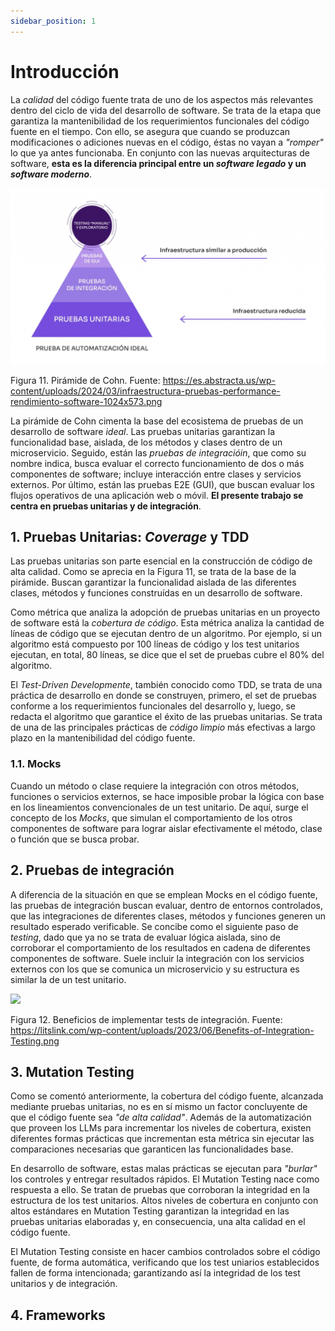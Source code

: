 ```yaml
---
sidebar_position: 1
---
```


# Introducción

La _calidad_ del código fuente trata de uno de los aspectos más relevantes dentro del ciclo de vida del desarrollo de software. Se trata de la etapa que garantiza la mantenibilidad de los requerimientos funcionales del código fuente en el tiempo. Con ello, se asegura que cuando se produzcan modificaciones o adiciones nuevas en el código, éstas no vayan a _"romper"_ lo que ya antes funcionaba. En conjunto con las nuevas arquitecturas de software, __esta es la diferencia principal entre un _software legado_ y un _software moderno___. 

![](../../../static/img/sdlc/pruebas/piramide.png)

Figura 11. Pirámide de Cohn. Fuente: https://es.abstracta.us/wp-content/uploads/2024/03/infraestructura-pruebas-performance-rendimiento-software-1024x573.png

La pirámide de Cohn cimenta la base del ecosistema de pruebas de un desarrollo de software _ideal_. Las pruebas unitarias garantizan la funcionalidad base, aislada, de los métodos y clases dentro de un microservicio. Seguido, están las _pruebas de integracióin_, que como su nombre indica, busca evaluar el correcto funcionamiento de dos o más componentes de software; incluye interacción entre clases y servicios externos. Por último, están las pruebas E2E (GUI), que buscan evaluar los flujos operativos de una aplicación web o móvil. __El presente trabajo se centra en pruebas unitarias y de integración__. 

## 1. Pruebas Unitarias: _Coverage_ y TDD

Las pruebas unitarias son parte esencial en la construcción de código de alta calidad. Como se aprecia en la Figura 11, se trata de la base de la pirámide. Buscan garantizar la funcionalidad aislada de las diferentes clases, métodos y funciones construídas en un desarrollo de software.

Como métrica que analiza la adopción de pruebas unitarias en un proyecto de software está la _cobertura de código_. Esta métrica analiza la cantidad de líneas de código que se ejecutan dentro de un algoritmo. Por ejemplo, si un algoritmo está compuesto por 100 líneas de código y los test unitarios ejecutan, en total, 80 líneas, se dice que el set de pruebas cubre el 80% del algoritmo.

El _Test-Driven Developmente_, también conocido como TDD, se trata de una práctica de desarrollo en donde se construyen, primero, el set de pruebas conforme a los requerimientos funcionales del desarrollo y, luego, se redacta el algoritmo que garantice el éxito de las pruebas unitarias. Se trata de una de las principales prácticas de _código limpio_ más efectivas a largo plazo en la mantenibilidad del código fuente.

### 1.1. Mocks

Cuando un método o clase requiere la integración con otros métodos, funciones o servicios externos, se hace imposible probar la lógica con base en los lineamientos convencionales de un test unitario. De aquí, surge el concepto de los _Mocks_, que simulan el comportamiento de los otros componentes de software para lograr aislar efectivamente el método, clase o función que se busca probar.


## 2. Pruebas de integración

A diferencia de la situación en que se emplean Mocks en el código fuente, las pruebas de integración buscan evaluar, dentro de entornos controlados, que las integraciones de diferentes clases, métodos y funciones generen un resultado esperado verificable. Se concibe como el siguiente paso de _testing_, dado que ya no se trata de evaluar lógica aislada, sino de corroborar el comportamiento de los resultados en cadena de diferentes componentes de software. Suele incluir la integración con los servicios externos con los que se comunica un microservicio y su estructura es similar la de un test unitario.


<img src="../../../img/sdlc/pruebas/integration_testing.png" width="600px" />

Figura 12. Beneficios de implementar tests de integración. Fuente: https://litslink.com/wp-content/uploads/2023/06/Benefits-of-Integration-Testing.png

## 3. Mutation Testing

Como se comentó anteriormente, la cobertura del código fuente, alcanzada mediante pruebas unitarias, no es en sí mismo un factor concluyente de que el código fuente sea _"de alta calidad"_. Además de la automatización que proveen los LLMs para incrementar los niveles de cobertura, existen diferentes formas prácticas que incrementan esta métrica sin ejecutar las comparaciones necesarias que garanticen las funcionalidades base. 

En desarrollo de software, estas malas prácticas se ejecutan para _"burlar"_ los controles y entregar resultados rápidos. El Mutation Testing nace como respuesta a ello. Se tratan de pruebas que corroboran la integridad en la estructura de los test unitarios. Altos niveles de cobertura en conjunto con altos estándares en Mutation Testing garantizan la integridad en las pruebas unitarias elaboradas y, en consecuencia, una alta calidad en el código fuente.

El Mutation Testing consiste en hacer cambios controlados sobre el código fuente, de forma automática, verificando que los test uniarios establecidos fallen de forma intencionada; garantizando así la integridad de los test unitarios y de integración. 


## 4. Frameworks

